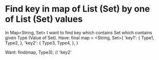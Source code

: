 
# Find key in map of List (Set) by one of List (Set) values

In Map<String, Set<Type>> I want to find key which contains Set which contains given Type (Value of Set).
Have:
final map = <String, Set<Type>>{
  'key1': <Type>{
    Type1,
    Type2,
  },
  'key2': <Type>{
    Type3,
    Type4,
  },
}

Want:
find(map, Type3); // 'key2'


        